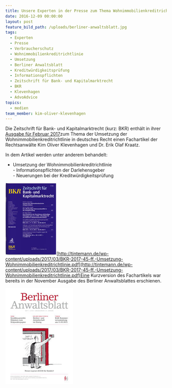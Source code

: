 ```yaml
---
title: Unsere Experten in der Presse zum Thema Wohnimmobilienkreditrichtlinie
date: 2016-12-09 00:00:00
layout: post
feature_bild_path: /uploads/berliner-anwaltsblatt.jpg
tags:
  - Experten
  - Presse
  - Verbraucherschutz
  - Wohnimmobilienkreditrichtlinie
  - Umsetzung
  - Berliner Anwaltsblatt
  - Kreditwürdigkeitsprüfung
  - Informationspflichten
  - Zeitschrift für Bank- und Kapitalmarktrecht
  - BKR
  - Klevenhagen
  - AdvoAdvice
topics:
  - medien
team_member: kim-oliver-klevenhagen
---
```



Die Zeitschrift f&uuml;r Bank- und Kapitalmarktrecht (kurz: BKR) enth&auml;lt in ihrer [Ausgabe f&uuml;r Februar 2017](http://tintemann.de/wp-content/uploads/2017/03/BKR-2017-45-ff.-Umsetzung-Wohnimmobilienkreditrichtlinie.pdf)zum Thema der Umsetzung der Wohnimmobilienkreditrichtlinie in deutsches Recht einen Fachartikel der Rechtsanw&auml;lte Kim Oliver Klevenhagen und Dr. Erik Olaf Kraatz.

In dem Artikel werden unter anderem behandelt:

* Umsetzung der Wohnimmobilienkreditrichtlinie
  <br>- Informationspflichten der Darlehensgeber
  <br>- Neuerungen bei der Kreditw&uuml;rdigkeitspr&uuml;fung

![BKR Logo - Fremde Marke](/uploads/versions/bkr-ausgabe---x----160-227x---.jpg)[http://tintemann.de/wp-content/uploads/2017/03/BKR-2017-45-ff.-Umsetzung-Wohnimmobilienkreditrichtlinie.pdf](http://tintemann.de/wp-content/uploads/2017/03/BKR-2017-45-ff.-Umsetzung-Wohnimmobilienkreditrichtlinie.pdf)Eine Kurzversion des Fachartikels war bereits in der November Ausgabe des Berliner Anwaltsblattes erschienen.

![Berliner Anwaltsblatt - Fremde Marke](/uploads/versions/berliner-anwaltsblatt---x----212-300x---.jpg)
